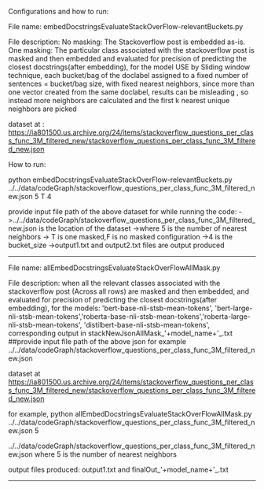 
Configurations and how to run:

File name: embedDocstringsEvaluateStackOverFlow-relevantBuckets.py 


File description:
No masking: The Stackoverflow post is embedded as-is. One masking: The particular class associated with the stackoverflow post is masked and then embedded and evaluated for precision of predicting the closest docstrings(after embedding), for the model USE by Sliding window technique,  each bucket/bag of the doclabel assigned  to a fixed number of sentences = bucket/bag size, with fixed nearest neighbors, since more than one vector created from the same doclabel, results can be misleading , so instead more neighbors are calculated and the first k nearest  unique neighbors are picked


dataset at : https://ia801500.us.archive.org/24/items/stackoverflow_questions_per_class_func_3M_filtered_new/stackoverflow_questions_per_class_func_3M_filtered_new.json 

How to run:

python embedDocstringsEvaluateStackOverFlow-relevantBuckets.py ../../data/codeGraph/stackoverflow_questions_per_class_func_3M_filtered_new.json 5 T 4


provide input file path of the above dataset for  while running the code: 
->../../data/codeGraph/stackoverflow_questions_per_class_func_3M_filtered_new.json  is the location of the dataset
->where 5 is the number of nearest neighbors
-> T is one masked,F is no masked configuration
->4 is the bucket_size
->output1.txt and output2.txt files are output produced

-----------------------------------------------------------------------------------------------------------------------------------------------------


File name: allEmbedDocstringsEvaluateStackOverFlowAllMask.py


File description:
when all the relevant classes associated with the stackoverflow post (Across all rows) are masked and then embedded, and evaluated for precision of predicting the closest docstrings(after embedding), for the models:  'bert-base-nli-stsb-mean-tokens', 'bert-large-nli-stsb-mean-tokens','roberta-base-nli-stsb-mean-tokens','roberta-large-nli-stsb-mean-tokens', 'distilbert-base-nli-stsb-mean-tokens', corresponding output in stackNewJsonAllMask_'+model_name+'_.txt  
##provide input file path of the above json for example ../../data/codeGraph/stackoverflow_questions_per_class_func_3M_filtered_new.json

 dataset at https://ia801500.us.archive.org/24/items/stackoverflow_questions_per_class_func_3M_filtered_new/stackoverflow_questions_per_class_func_3M_filtered_new.json 


for example, python allEmbedDocstringsEvaluateStackOverFlowAllMask.py ../../data/codeGraph/stackoverflow_questions_per_class_func_3M_filtered_new.json 5

../../data/codeGraph/stackoverflow_questions_per_class_func_3M_filtered_new.json 
where 5 is the number of nearest neighbors

output files produced: output1.txt and  finalOut_'+model_name+'_.txt

-----------------------------------------------------------------------------------------------------------------------------------------------------
